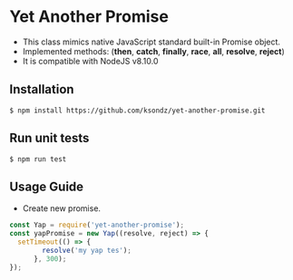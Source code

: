 # Yet Another Promise

- This class mimics native JavaScript standard built-in Promise object. <br>
- Implemented methods: (**then**, **catch**, **finally**, **race**, **all**, **resolve**, **reject**) <br>
- It is compatible with NodeJS v8.10.0

## Installation

```
$ npm install https://github.com/ksondz/yet-another-promise.git
```

## Run unit tests

```
$ npm run test
```

## Usage Guide

 - Create new promise. 

```js
const Yap = require('yet-another-promise');
const yapPromise = new Yap((resolve, reject) => {
  setTimeout(() => {
        resolve('my yap tes');
      }, 300);
});
```
 